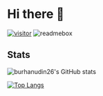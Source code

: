 # Hi there 👋
[![visitor](https://visitor-badge.laobi.icu/badge?page_id=b)](https://github.com/Burhanudin26)
![readmebox](https://github.com/Burhanudin26/Burhanudin26/assets/113436431/6c5cc40d-5240-42fe-a351-f1b97e8a3ddf)


## Stats
![burhanudin26's GitHub stats](https://github-readme-stats.vercel.app/api?username=burhanudin26&show_icons=true&theme=transparent)

[![Top Langs](https://github-readme-stats.vercel.app/api/top-langs/?username=burhanudin26&layout=compact)](https://github.com/anuraghazra/github-readme-stats)
